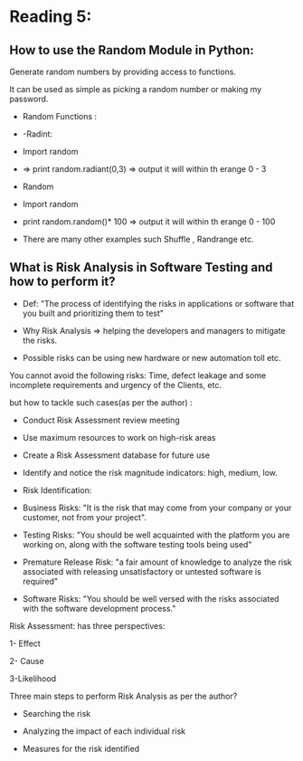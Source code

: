 # Reading 5: 

## How to use the Random Module in Python:

Generate random numbers by providing access to functions.

It can be used as simple as picking a random number or making my password. 
* Random Functions : 
* -Radint: 
* Import random
* => print random.radiant(0,3) => output it will within th erange 0 - 3

* Random 
* Import random
* print random.random()* 100 => output it will within th erange 0 - 100

* There are many other examples such  Shuffle , Randrange etc.

## What is Risk Analysis in Software Testing and how to perform it?


* Def: "The process of identifying the risks in applications or software that you built and prioritizing them to test" 

* Why Risk Analysis => helping the developers and managers to mitigate the risks.

* Possible risks can be using new hardware or new automation toll etc.

You cannot avoid the following risks: Time, defect leakage and some incomplete requirements and urgency of the Clients, etc.

but how to tackle such cases(as per the author) :
* Conduct Risk Assessment review meeting
* Use maximum resources to work on high-risk areas
* Create a Risk Assessment database for future use
* Identify and notice the risk magnitude indicators: high, medium, low.
  
* Risk Identification:
*  Business Risks: "It is the risk that may come from your company or your customer, not from your project".

* Testing Risks: "You should be well acquainted with the platform you are working on, along with the software testing tools being used"

* Premature Release Risk: "a fair amount of knowledge to analyze the risk associated with releasing unsatisfactory or untested software is required"

* Software Risks: "You should be well versed with the risks associated with the software development process."

Risk Assessment: has three perspectives: 

1- Effect

2- Cause

3-Likelihood

Three main steps to perform Risk Analysis as per the author?
* Searching the risk

* Analyzing the impact of each individual risk

* Measures for the risk identified
